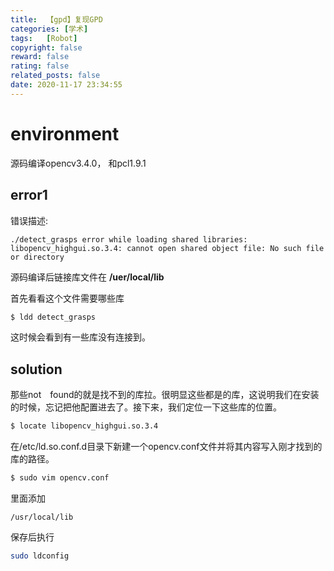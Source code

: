 ```yaml
---
title:  【gpd】复现GPD
categories: [学术]
tags:   [Robot]
copyright: false
reward: false
rating: false
related_posts: false
date: 2020-11-17 23:34:55
---
```


# environment
源码编译opencv3.4.0， 和pcl1.9.1

## error1
错误描述:

    ./detect_grasps error while loading shared libraries: libopencv_highgui.so.3.4: cannot open shared object file: No such file or directory

源码编译后链接库文件在 **/uer/local/lib**

首先看看这个文件需要哪些库
```bash
$ ldd detect_grasps
```
这时候会看到有一些库没有连接到。

## solution
那些not　found的就是找不到的库拉。很明显这些都是的库，这说明我们在安装的时候，忘记把他配置进去了。接下来，我们定位一下这些库的位置。
```bash
$ locate libopencv_highgui.so.3.4
```

在/etc/ld.so.conf.d目录下新建一个opencv.conf文件并将其内容写入刚才找到的库的路径。

```bash
$ sudo vim opencv.conf
```
里面添加
```
/usr/local/lib
```
保存后执行

```bash
sudo ldconfig
```
